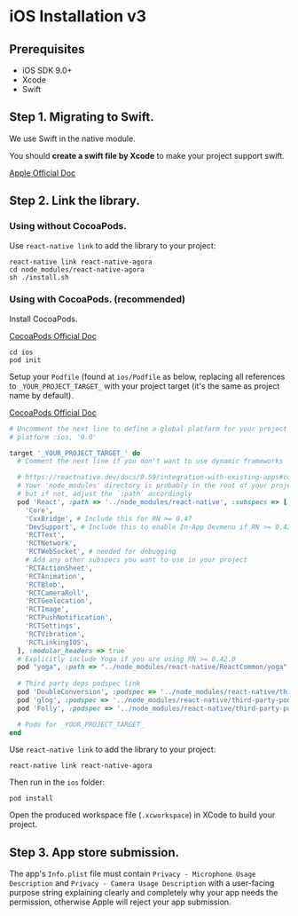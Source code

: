 # iOS Installation v3

## Prerequisites

* iOS SDK 9.0+
* Xcode
* Swift

## Step 1. Migrating to Swift.

We use Swift in the native module.

You should **create a swift file by Xcode** to make your project support swift.

[Apple Official Doc](https://developer.apple.com/documentation/swift/migrating_your_objective-c_code_to_swift)

## Step 2. Link the library.

### Using without CocoaPods.

Use `react-native link` to add the library to your project:

```shell script
react-native link react-native-agora
cd node_modules/react-native-agora
sh ./install.sh
```

### Using with CocoaPods. (**recommended**)

Install CocoaPods.

[CocoaPods Official Doc](https://guides.cocoapods.org/using/getting-started.html)

```shell script
cd ios
pod init
```

Setup your `Podfile` (found at `ios/Podfile` as below, replacing all references to `_YOUR_PROJECT_TARGET_` with your project target (it's the same as project name by default).

[CocoaPods Official Doc](https://guides.cocoapods.org/using/using-cocoapods.html)

```ruby
# Uncomment the next line to define a global platform for your project
# platform :ios, '9.0'

target '_YOUR_PROJECT_TARGET_' do
  # Comment the next line if you don't want to use dynamic frameworks

  # https://reactnative.dev/docs/0.59/integration-with-existing-apps#configuring-cocoapods-dependencies
  # Your 'node_modules' directory is probably in the root of your project,
  # but if not, adjust the `:path` accordingly
  pod 'React', :path => '../node_modules/react-native', :subspecs => [
    'Core',
    'CxxBridge', # Include this for RN >= 0.47
    'DevSupport', # Include this to enable In-App Devmenu if RN >= 0.43
    'RCTText',
    'RCTNetwork',
    'RCTWebSocket', # needed for debugging
    # Add any other subspecs you want to use in your project
    'RCTActionSheet',
    'RCTAnimation',
    'RCTBlob',
    'RCTCameraRoll',
    'RCTGeolocation',
    'RCTImage',
    'RCTPushNotification',
    'RCTSettings',
    'RCTVibration',
    'RCTLinkingIOS',
  ], :modular_headers => true
  # Explicitly include Yoga if you are using RN >= 0.42.0
  pod "yoga", :path => "../node_modules/react-native/ReactCommon/yoga", :modular_headers => true
  
  # Third party deps podspec link
  pod 'DoubleConversion', :podspec => '../node_modules/react-native/third-party-podspecs/DoubleConversion.podspec', :modular_headers => false
  pod 'glog', :podspec => '../node_modules/react-native/third-party-podspecs/glog.podspec', :modular_headers => false
  pod 'Folly', :podspec => '../node_modules/react-native/third-party-podspecs/Folly.podspec', :modular_headers => false

  # Pods for _YOUR_PROJECT_TARGET_
end

```

Use `react-native link` to add the library to your project:

```shell script
react-native link react-native-agora
```

Then run in the `ios` folder:

```shell script
pod install
```

Open the produced workspace file (`.xcworkspace`) in XCode to build your project.

## Step 3. App store submission.

The app's `Info.plist` file must contain `Privacy - Microphone Usage Description` and `Privacy - Camera Usage Description` with a user-facing purpose string explaining clearly and completely why your app needs the permission, otherwise Apple will reject your app submission.
